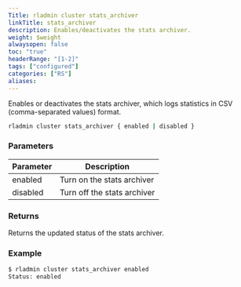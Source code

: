 ```yaml
---
Title: rladmin cluster stats_archiver
linkTitle: stats_archiver
description: Enables/deactivates the stats archiver.
weight: $weight
alwaysopen: false
toc: "true"
headerRange: "[1-2]"
tags: ["configured"]
categories: ["RS"]
aliases: 
---
```


Enables or deactivates the stats archiver, which logs statistics in CSV (comma-separated values) format.

```sh
rladmin cluster stats_archiver { enabled | disabled }
```

### Parameters

| Parameter | Description |
|-----------|-------------|
| enabled | Turn on the stats archiver |
| disabled | Turn off the stats archiver |

### Returns

Returns the updated status of the stats archiver. 

### Example

```sh
$ rladmin cluster stats_archiver enabled 
Status: enabled
```